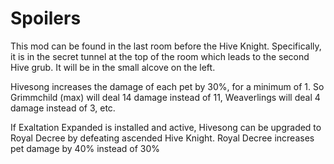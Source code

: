 # Spoilers

This mod can be found in the last room before the Hive Knight. Specifically, it is in the secret tunnel at the top of the room which leads to the second Hive grub. It will be in the small alcove on the left.

Hivesong increases the damage of each pet by 30%, for a minimum of 1. So Grimmchild (max) will deal 14 damage instead of 11, Weaverlings will deal 4 damage instead of 3, etc.

If Exaltation Expanded is installed and active, Hivesong can be upgraded to Royal Decree by defeating ascended Hive Knight. Royal Decree increases pet damage by 40% instead of 30%
